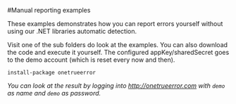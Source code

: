 #Manual reporting examples

These examples demonstrates how you can report errors yourself without using our .NET libraries automatic detection.

Visit one of the sub folders do look at the examples. You can also download the code and execute it yourself. The configured appKey/sharedSecret goes to the demo account (which is reset every now and then).

    install-package onetrueerror

_You can look at the result by logging into http://onetrueerror.com with `demo` as name and `demo` as password._